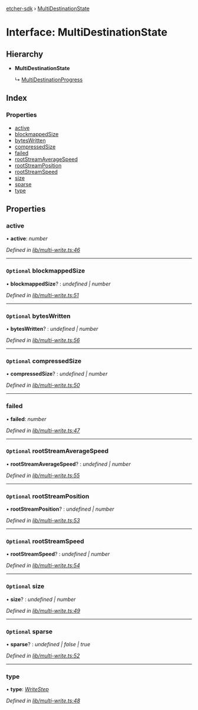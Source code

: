 [etcher-sdk](../README.md) › [MultiDestinationState](multidestinationstate.md)

# Interface: MultiDestinationState

## Hierarchy

* **MultiDestinationState**

  ↳ [MultiDestinationProgress](multidestinationprogress.md)

## Index

### Properties

* [active](multidestinationstate.md#active)
* [blockmappedSize](multidestinationstate.md#optional-blockmappedsize)
* [bytesWritten](multidestinationstate.md#optional-byteswritten)
* [compressedSize](multidestinationstate.md#optional-compressedsize)
* [failed](multidestinationstate.md#failed)
* [rootStreamAverageSpeed](multidestinationstate.md#optional-rootstreamaveragespeed)
* [rootStreamPosition](multidestinationstate.md#optional-rootstreamposition)
* [rootStreamSpeed](multidestinationstate.md#optional-rootstreamspeed)
* [size](multidestinationstate.md#optional-size)
* [sparse](multidestinationstate.md#optional-sparse)
* [type](multidestinationstate.md#type)

## Properties

###  active

• **active**: *number*

*Defined in [lib/multi-write.ts:46](https://github.com/balena-io-modules/etcher-sdk/blob/2085736/lib/multi-write.ts#L46)*

___

### `Optional` blockmappedSize

• **blockmappedSize**? : *undefined | number*

*Defined in [lib/multi-write.ts:51](https://github.com/balena-io-modules/etcher-sdk/blob/2085736/lib/multi-write.ts#L51)*

___

### `Optional` bytesWritten

• **bytesWritten**? : *undefined | number*

*Defined in [lib/multi-write.ts:56](https://github.com/balena-io-modules/etcher-sdk/blob/2085736/lib/multi-write.ts#L56)*

___

### `Optional` compressedSize

• **compressedSize**? : *undefined | number*

*Defined in [lib/multi-write.ts:50](https://github.com/balena-io-modules/etcher-sdk/blob/2085736/lib/multi-write.ts#L50)*

___

###  failed

• **failed**: *number*

*Defined in [lib/multi-write.ts:47](https://github.com/balena-io-modules/etcher-sdk/blob/2085736/lib/multi-write.ts#L47)*

___

### `Optional` rootStreamAverageSpeed

• **rootStreamAverageSpeed**? : *undefined | number*

*Defined in [lib/multi-write.ts:55](https://github.com/balena-io-modules/etcher-sdk/blob/2085736/lib/multi-write.ts#L55)*

___

### `Optional` rootStreamPosition

• **rootStreamPosition**? : *undefined | number*

*Defined in [lib/multi-write.ts:53](https://github.com/balena-io-modules/etcher-sdk/blob/2085736/lib/multi-write.ts#L53)*

___

### `Optional` rootStreamSpeed

• **rootStreamSpeed**? : *undefined | number*

*Defined in [lib/multi-write.ts:54](https://github.com/balena-io-modules/etcher-sdk/blob/2085736/lib/multi-write.ts#L54)*

___

### `Optional` size

• **size**? : *undefined | number*

*Defined in [lib/multi-write.ts:49](https://github.com/balena-io-modules/etcher-sdk/blob/2085736/lib/multi-write.ts#L49)*

___

### `Optional` sparse

• **sparse**? : *undefined | false | true*

*Defined in [lib/multi-write.ts:52](https://github.com/balena-io-modules/etcher-sdk/blob/2085736/lib/multi-write.ts#L52)*

___

###  type

• **type**: *[WriteStep](../README.md#writestep)*

*Defined in [lib/multi-write.ts:48](https://github.com/balena-io-modules/etcher-sdk/blob/2085736/lib/multi-write.ts#L48)*
